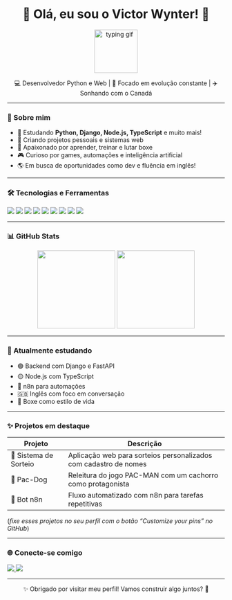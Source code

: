 <h1 align="center">🌟 Olá, eu sou o Victor Wynter! 🌟</h1>

<p align="center">
  <img src="https://media.giphy.com/media/QssGEmpkyEOhBCb7e1/giphy.gif" width="100px" alt="typing gif"/>
</p>

<p align="center">
  💻 Desenvolvedor Python e Web | 🎯 Focado em evolução constante | ✈️ Sonhando com o Canadá
</p>

---

### 🚀 Sobre mim

- 🧠 Estudando **Python, Django, Node.js, TypeScript** e muito mais!
- 🔧 Criando projetos pessoais e sistemas web
- 🥋 Apaixonado por aprender, treinar e lutar boxe
- 🎮 Curioso por games, automações e inteligência artificial
- 🌎 Em busca de oportunidades como dev e fluência em inglês!

---

### 🛠️ Tecnologias e Ferramentas

<p>
  <img src="https://img.shields.io/badge/-Python-333?style=for-the-badge&logo=python"/>
  <img src="https://img.shields.io/badge/-Django-092E20?style=for-the-badge&logo=django&logoColor=white"/>
  <img src="https://img.shields.io/badge/-JavaScript-F7DF1E?style=for-the-badge&logo=javascript&logoColor=black"/>
  <img src="https://img.shields.io/badge/-HTML5-E34F26?style=for-the-badge&logo=html5&logoColor=white"/>
  <img src="https://img.shields.io/badge/-CSS3-1572B6?style=for-the-badge&logo=css3&logoColor=white"/>
  <img src="https://img.shields.io/badge/-Node.js-339933?style=for-the-badge&logo=nodedotjs&logoColor=white"/>
  <img src="https://img.shields.io/badge/-TypeScript-3178C6?style=for-the-badge&logo=typescript&logoColor=white"/>
  <img src="https://img.shields.io/badge/-Git-F05032?style=for-the-badge&logo=git&logoColor=white"/>
  <img src="https://img.shields.io/badge/-VS%20Code-007ACC?style=for-the-badge&logo=visual-studio-code&logoColor=white"/>
</p>

---

### 📊 GitHub Stats

<p align="center">
  <img src="https://github-readme-stats.vercel.app/api?username=Victor-Wynter&show_icons=true&theme=tokyonight" height="180"/>
  <img src="https://github-readme-stats.vercel.app/api/top-langs/?username=Victor-Wynter&layout=compact&theme=tokyonight" height="180"/>
</p>

---

### 🧠 Atualmente estudando

- 🟢 Backend com Django e FastAPI
- 🟡 Node.js com TypeScript
- 🔵 n8n para automações
- 🇬🇧 Inglês com foco em conversação
- 🥊 Boxe como estilo de vida

---

### ✨ Projetos em destaque

| Projeto | Descrição |
|--------|------------|
| 🎲 Sistema de Sorteio | Aplicação web para sorteios personalizados com cadastro de nomes |
| 👻 Pac-Dog | Releitura do jogo PAC-MAN com um cachorro como protagonista |
| 🧠 Bot n8n | Fluxo automatizado com n8n para tarefas repetitivas |

(*fixe esses projetos no seu perfil com o botão “Customize your pins” no GitHub*)

---

### 🌐 Conecte-se comigo

<p>
  <a href="https://www.linkedin.com/in/seu-linkedin" target="_blank">
    <img src="https://img.shields.io/badge/-LinkedIn-0A66C2?style=for-the-badge&logo=linkedin&logoColor=white"/>
  </a>
  <a href="mailto:seuemail@gmail.com">
    <img src="https://img.shields.io/badge/-Gmail-D14836?style=for-the-badge&logo=gmail&logoColor=white"/>
  </a>
</p>

---

<p align="center">✨ Obrigado por visitar meu perfil! Vamos construir algo juntos? 🚀</p>
